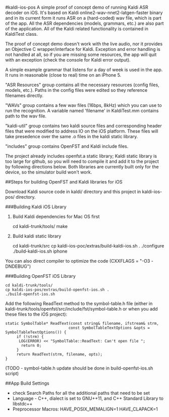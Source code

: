 #kaldi-ios-pos
A simple proof of concept demo of running Kaldi ASR decoder on iOS. It's based on Kaldi online2-wav-nnet2-latgen-faster binary and in its current form it runs ASR on a (hard-coded) wav file, which is part of the app. All the ASR dependencies (models, grammars, etc.) are also part of the application. All of the Kaldi related functionality is contained in KaldiTest class.

The proof of concept demo doesn't work with the live audio, nor it provides an Objective C wrapper/interface for Kaldi. Exception and error handling is not handled at all, so if you are missing some resources, the app will quit with an exception (check the console for Kaldi error output).

A simple example grammar that listens for a day of week is used in the app. It runs in reasonable (close to real) time on an iPhone 5.

"ASR Resources" group contains all the necessary resources (config files, models, etc.). Paths in the config files were edited so they reference filenames directly.

"WAVs" group contains a few wav files (16bps, 8kHz) which you can use to run the recognition. A variable named 'filename' in KaldiTest.mm contains path to the wav file.

"kaldi-util" group contains two kaldi source files and corresponding header files that were modified to address IO on the iOS platform. These files will take presedence over the same .o files in the kaldi static library.

"includes" group contains OpenFST and Kaldi include files.

The project already includes openfst.a static library; Kaldi static library is too large for github, so you will need to compile it and add it to the project by following directions below. Both libraries are currently built only for the device, so the simulator build won't work. 

##Steps for building OpenFST and Kaldi libraries for iOS

Download Kaldi source code in kaldi/ directory and this project in kaldi-ios-pos/ directory.

###Building Kaldi iOS Library
1) Build Kaldi dependencies for Mac OS first

    cd kaldi-trunk/tools/
    make

2) Build kaldi static library

    cd kaldi-trunk/src
    cp kaldi-ios-poc/extras/build-kaldi-ios.sh .
    ./configure
    ./build-kaldi-ios.sh iphone

You can also direct compiler to optimize the code (CXXFLAGS = "-O3 -DNDEBUG")

###Building OpenFST iOS Library
```
cd kaldi-trunk/tools/
cp kaldi-ios-pos/extras/build-openfst-ios.sh .
./build-openfst-ios.sh
```
Add the following ReadText method to the symbol-table.h file (either in kaldi-trunk/tools/openfst/src/include/fst/symbol-table.h or when you add these files to the iOS project):
```
static SymbolTable* ReadText(const string& filename, ifstream& strm,
                            const SymbolTableTextOptions &opts = SymbolTableTextOptions()) {
     if (!strm) {
      LOG(ERROR) << "SymbolTable::ReadText: Can't open file ";
       return 0;
     }
     return ReadText(strm, filename, opts);
}
```
(TODO - symbol-table.h update should be done in build-openfst-ios.sh script)

##App Build Settings
- check Search Paths for all the additional paths that need to be set
- Language - C++, dialect is set to GNU++11, and C++ Standard Library to libstdc++
- Preprocessor Macros: HAVE_POSIX_MEMALIGN=1 HAVE_CLAPACK=1
